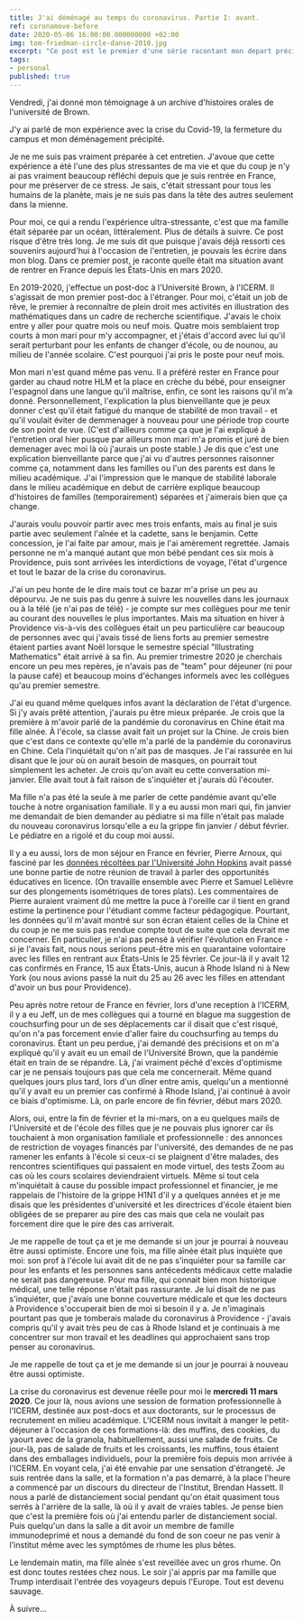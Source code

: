 ```yaml
---
title: J'ai déménagé au temps du coronavirus. Partie I: avant.
ref: coronamove-before
date: 2020-05-06 16:00:00.000000000 +02:00
img: tom-friedman-circle-danse-2010.jpg
excerpt: "Ce post est le premier d'une série racontant mon depart précipité des USA."
tags:
- personal
published: true
---
```


Vendredi, j'ai donné mon témoignage à un archive d'histoires orales de l'université de Brown.

J'y ai parlé de mon expérience avec la crise du Covid-19, la fermeture du campus et mon déménagement précipité. 

Je ne me suis pas vraiment préparée à cet entretien. J'avoue que cette expérience a été l'une des plus stressantes de ma vie 
et que du coup je n'y ai pas vraiment beaucoup réfléchi depuis que je suis rentrée en France, pour me préserver de ce stress. 
Je sais, c'était stressant pour tous les humains de la planète, mais je ne suis pas dans la tête des autres seulement dans 
la mienne. 

Pour moi, ce qui a rendu l'expérience ultra-stressante, c'est que ma famille était séparée par un océan, littéralement. 
Plus de détails à suivre. Ce post risque d'être très long. Je me suis dit que puisque j'avais déjà ressorti ces souvenirs
aujourd'hui à l'occasion de l'entretien, je pouvais les écrire dans mon blog. Dans ce premier post, je raconte quelle était
ma situation avant de rentrer en France depuis les États-Unis en mars 2020.

En 2019-2020, j'effectue un post-doc à l'Université Brown, à l'ICERM. Il s'agissait de mon
premier post-doc à l'étranger. Pour moi, c'était un job de rêve, le premier à reconnaître de plein droit mes activités en 
illustration des mathématiques dans un cadre de recherche scientifique. J'avais le choix entre y aller pour quatre mois ou 
neuf mois. Quatre mois semblaient trop courts à mon mari pour m'y accompagner, et j'étais d'accord avec lui qu'il serait 
perturbant pour les enfants de changer d'école, ou de nounou, au milieu de l'année scolaire.
C'est pourquoi j'ai pris le poste pour neuf mois.

Mon mari n'est quand même pas venu. Il a préféré rester en France pour garder au chaud notre HLM et la place en crèche du bébé, 
pour enseigner l'espagnol dans une langue qu'il maîtrise, enfin, ce sont les raisons qu'il m'a donné. Personnellement, 
l'explication la plus bienveillante que je peux donner c'est qu'il était fatigué du manque de stabilité de mon travail - et
qu'il voulait éviter de demmenager à nouveau pour une période trop courte de son point de vue. (C'est d'ailleurs comme ça que
je l'ai expliqué à l'entretien oral hier pusque par ailleurs mon mari m'a promis et juré de bien demenager avec moi 
là où j'aurais un poste stable.) 
Je dis que c'est une explication bienveillante parce que j'ai vu d'autres personnes raisonner comme ça, notamment dans les 
familles ou l'un des parents est dans le milieu académique. J'ai l'impression que le manque de stabilité laborale dans le 
milieu académique en debut de carrière explique beaucoup d'histoires de familles (temporairement) séparées et j'aimerais bien 
que ça change. 

J'aurais voulu pouvoir partir avec mes trois enfants, mais au final je suis partie avec seulement l'aînée et la cadette, sans
le benjamin. Cette concession, je l'ai faite par amour, mais je l'ai amèrement regrettée. Jamais personne ne m'a manqué autant
que mon bébé pendant ces six mois à Providence, puis sont arrivées les interdictions de voyage, l'état d'urgence et tout le 
bazar de la crise du coronavirus.

J'ai un peu honte de le dire mais tout ce bazar m'a prise un peu au dépourvu. Je ne suis pas du genre à suivre les nouvelles
dans les journaux ou à la télé (je n'ai pas de télé) - je compte sur mes collègues pour me tenir au courant des nouvelles 
le plus importantes. Mais ma situation en hiver à Providence vis-à-vis des collègues était un peu particulière car beaucoup 
de personnes avec qui j'avais tissé de liens forts au premier semestre étaient parties avant Noël lorsque le semestre spécial
"Illustrating Mathematics" était arrivé à sa fin. Au premier trimestre 2020 je cherchais encore un peu mes repères, je n'avais
pas de "team" pour déjeuner (ni pour la pause café) et beaucoup moins d'échanges informels avec les collègues qu'au premier 
semestre.

J'ai eu quand même quelques infos avant la déclaration de l'état d'urgence. Si j'y avais prêté attention, j'aurais pu être 
mieux préparée. Je crois que la première à m'avoir parlé de la pandémie du coronavirus en Chine était ma fille aînée.
À l'école, sa classe avait fait un projet sur la Chine. Je crois bien que c'est dans ce contexte qu'elle m'a parlé de la
pandémie du coronavirus en Chine. Cela l'inquiétait qu'on n'ait pas de masques. Je l'ai rassurée en lui disant que le jour 
où on aurait besoin de masques, on pourrait tout simplement les acheter. Je crois qu'on avait eu cette conversation 
mi-janvier. Elle avait tout à fait raison de s'inquiéter et j'aurais dû l'écouter. 

Ma fille n'a pas été la seule à me parler de cette pandémie avant qu'elle touche à notre organisation familiale. Il y a eu 
aussi mon mari qui, fin janvier me demandait de bien demander au pédiatre si ma fille n'était pas malade du nouveau 
coronavirus lorsqu'elle a eu la grippe fin janvier / début février. Le pédiatre en a rigolé et du coup moi aussi.

Il y a eu aussi, lors de mon séjour en France en février, Pierre Arnoux, qui fasciné par les [données récoltées par 
l'Université John Hopkins](https://coronavirus.jhu.edu) avait passé une bonne partie de notre réunion de travail à parler
des opportunités éducatives en licence. (On travaille ensemble avec Pierre et Samuel Lelièvre sur des plongements isométriques 
de tores plats). Les commentaires de Pierre auraient vraiment dû me mettre la puce à l'oreille car il tient en grand estime
la pertinence pour l'étudiant comme facteur pédagogique. Pourtant, les données qu'il m'avait montré sur son écran étaient
celles de la Chine et du coup je ne me suis pas rendue compte tout de suite que cela devrait me concerner. En particulier,
je n'ai pas pensé à vérifier l'évolution en France - si je l'avais fait, nous nous serions peut-être mis en quarantaine 
volontaire avec les filles en rentrant aux États-Unis le 25 février. Ce jour-là il y avait 12 cas confirmés en France, 
15 aux États-Unis, 
aucun à Rhode Island ni à New York (ou nous avions passé la nuit du 25 au 26 avec les filles en attendant d'avoir un bus pour 
Providence).

Peu après notre retour de France en février, lors d'une reception à l'ICERM, il y a eu Jeff, un de mes collègues qui a tourné 
en blague ma suggestion de couchsurfing pour un de ses déplacements car il disait que c'est risqué, qu'on n'a pas forcement 
envie d'aller faire du couchsurfing au temps du coronavirus. Étant un peu perdue, j'ai demandé des précisions et on m'a 
expliqué qu'il y avait eu un email de l'Université Brown, que la pandémie était en train de se répandre. Là, j'ai vraiment 
péché d'excès d'optimisme car je ne pensais toujours pas que cela me concernerait. Même quand quelques jours plus tard, lors 
d'un dîner entre amis, quelqu'un a mentionné qu'il y avait eu un premier cas confirmé à Rhode Island, j'ai continué à avoir ce 
biais d'optimisme. Là, on parle encore de fin février, début mars 2020.

Alors, oui, entre la fin de février et la mi-mars, on a eu quelques mails de l'Université et de l'école des filles que je ne 
pouvais plus ignorer car ils touchaient à mon organisation familiale et professionnelle : 
des annonces de restriction de voyages financés par l'université, des demandes de ne pas ramener les enfants à l'école si
ceux-ci se plaignent d'être malades, des rencontres scientifiques qui passaient en mode virtuel, des tests Zoom au cas où les 
cours scolaires deviendraient virtuels. Même si tout cela m'inquiétait à cause du possible impact professionnel et financier, 
je me rappelais de l'histoire de la grippe H1N1 d'il y a quelques années et je me disais que les présidentes d'université et 
les directrices d'école étaient bien obligées de se preparer au pire des cas mais que cela ne voulait pas forcement dire que 
le pire des cas arriverait. 

Je me rappelle de tout ça et je me demande si un jour je pourrai à nouveau être aussi optimiste. Encore une fois, ma fille 
aînée était plus inquiète que moi: son prof à l'école lui avait dit de ne pas s'inquiéter pour sa famille car pour les enfants 
et les personnes sans antécedents médicaux cette maladie ne serait pas dangereuse. Pour ma fille, qui connait bien mon 
historique médical, une telle réponse n'était pas rassurante. Je lui disait de ne pas s'inquiéter, que j'avais une bonne 
couverture médicale et que les docteurs à Providence s'occuperait bien de moi si besoin il y a. Je n'imaginais pourtant pas
que je tomberais malade du coronavirus à Providence - j'avais compris qu'il y avait très peu de cas à Rhode Island et je 
continuais à me concentrer sur mon travail et les deadlines qui approchaient sans trop penser au coronavirus. 

Je me rappelle de tout ça et je me demande si un jour je pourrai à nouveau être aussi optimiste. 

La crise du coronavirus est devenue réelle pour moi le **mercredi 11 mars 2020**. Ce jour là, nous avions une session de 
formation professionnelle à l'ICERM, destinée aux post-docs et aux doctorants, sur le processus de recrutement en milieu
académique. L'ICERM nous invitait à manger le petit-déjeuner à l'occasion de ces formations-là: des muffins, des cookies, du 
yaourt avec de la granola, habituellement, aussi une salade de fruits. Ce jour-là, pas de salade de fruits et les croissants, 
les muffins, tous étaient dans des emballages individuels, pour la première fois depuis mon arrivée à l'ICERM. En voyant cela,
j'ai été envahie par une sensation d'étrangeté. Je suis rentrée dans la salle, et la formation n'a pas demarré, à  la place 
l'heure a commencé par un discours du directeur de l'Institut, Brendan Hassett. Il nous a parlé de distanciement social 
pendant qu'on était quasiment tous serrés à l'arrière de la salle, là où il y avait de vraies tables. Je pense bien que c'est 
la première fois où j'ai entendu parler de distanciement social. Puis quelqu'un dans la salle a dit avoir un membre de famille
immunodeprimé et nous a demandé du fond de son coeur ne pas venir à l'institut même avec les symptômes de rhume les plus bêtes. 

Le lendemain matin, ma fille aînée s'est reveillée avec un gros rhume. On est donc toutes restées chez nous. Le soir j'ai 
appris par ma famille que Trump interdisait l'entrée des voyageurs depuis l'Europe. Tout est devenu sauvage.

À suivre...
